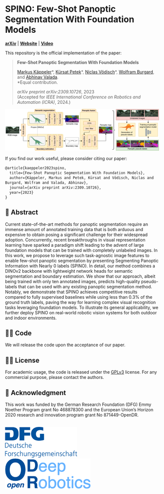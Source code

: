 # SPINO: Few-Shot Panoptic Segmentation With Foundation Models
[**arXiv**](https://arxiv.org/abs/2309.10726) | [**Website**](http://spino.cs.uni-freiburg.de/) | [**Video**](https://www.youtube.com/watch?v=3GCd4TsQktE)

This repository is the official implementation of the paper:

> **Few-Shot Panoptic Segmentation With Foundation Models**
>
> [Markus Käppeler](https://rl.uni-freiburg.de/people/kaeppelm)&ast;, [Kürsat Petek](http://www2.informatik.uni-freiburg.de/~petek/)&ast;, [Niclas Vödisch](https://vniclas.github.io/)&ast;, [Wolfram Burgard](https://www.utn.de/person/wolfram-burgard/), and [Abhinav Valada](https://rl.uni-freiburg.de/people/valada). <br>
> &ast;Equal contribution. <br> 
> 
> *arXiv preprint arXiv:2309.10726*, 2023 <br>
> (Accepted for *IEEE International Conference on Robotics and Automation (ICRA)*, 2024.)

<p align="center">
  <img src="./assets/spino_overview.png" alt="Overview of SPINO approach" width="800" />
</p>

If you find our work useful, please consider citing our paper:
```
@article{kaeppeler2023spino,
  title={Few-Shot Panoptic Segmentation With Foundation Models},
  author={Käppeler, Markus and Petek, Kürsat and Vödisch, Niclas and Burgard, Wolfram and Valada, Abhinav},
  journal={arXiv preprint arXiv:2309.10726},
  year={2023}
}
```


## 📔 Abstract

Current state-of-the-art methods for panoptic segmentation require an immense amount of annotated training data that is both arduous and expensive to obtain posing a significant challenge for their widespread adoption. Concurrently, recent breakthroughs in visual representation learning have sparked a paradigm shift leading to the advent of large foundation models that can be trained with completely unlabeled images. In this work, we propose to leverage such task-agnostic image features to enable few-shot panoptic segmentation by presenting Segmenting Panoptic Information with Nearly 0 labels (SPINO). In detail, our method combines a DINOv2 backbone with lightweight network heads for semantic segmentation and boundary estimation. We show that our approach, albeit being trained with only ten annotated images, predicts high-quality pseudo-labels that can be used with any existing panoptic segmentation method. Notably, we demonstrate that SPINO achieves competitive results compared to fully supervised baselines while using less than 0.3% of the ground truth labels, paving the way for learning complex visual recognition tasks leveraging foundation models. To illustrate its general applicability, we further deploy SPINO on real-world robotic vision systems for both outdoor and indoor environments.


## 👩‍💻 Code

We will release the code upon the acceptance of our paper.


## 👩‍⚖️  License

For academic usage, the code is released under the [GPLv3](https://www.gnu.org/licenses/gpl-3.0.en.html) license.
For any commercial purpose, please contact the authors.


## 🙏 Acknowledgment

This work was funded by the German Research Foundation (DFG) Emmy Noether Program grant No 468878300 and the European Union’s Horizon 2020 research and innovation program grant No 871449-OpenDR.
<br><br>
<p float="left">
  <a href="https://www.dfg.de/en/research_funding/programmes/individual/emmy_noether/index.html"><img src="./assets/dfg_logo.png" alt="DFG logo" height="100"/></a>
  &nbsp;
  &nbsp;
  &nbsp;
  <a href="https://opendr.eu/"><img src="./assets/opendr_logo.png" alt="OpenDR logo" height="100"/></a>
</p>
